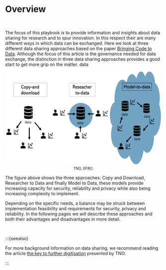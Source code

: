 # Overview

</br>

The focus of this playbook is to provide information and insights about data sharing for research and to spur innovation. In this respect their are many different ways in which data can be exchanged. Here we look at three different data sharing approaches based on the paper [Bringing Code to Data](https://pubmed.ncbi.nlm.nih.gov/32540846/). Although the focus of this article is the governance needed for data exchange, the distinction in three data sharing approaches provides a good start to get more grip on the matter. 
data
<p align = "center">
<img src=".\_static\img\datastrategies.png" height="299" />
</br>
<small>TNO, EFRO.</small>
</p>

The figure above shows the three approaches: Copy and Download, Researcher to Data and finally Model to Data, these models provide increasing capacity for security, reliability and privacy while also being increasing complexity to implement. 

Depending on the specific needs, a balance may be struck between implementation feasibility and requirements for security, privacy and reliability. In the following pages we will describe these approaches and both their advantages and disadvantages in more detail.

</br>

:::{seealso}

For more background information on data sharing, we recommend reading the article [the key to further digitisation](https://www.tno.nl/en/focus-areas/information-communication-technology/roadmaps/data-sharing/) presented by TNO.

:::

